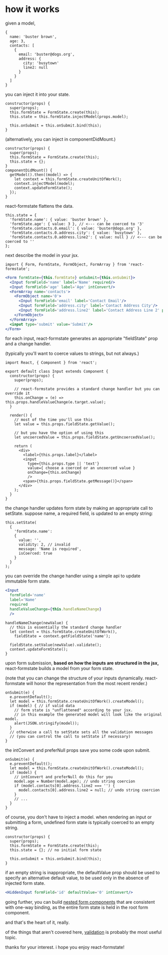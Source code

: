 # how it works

given a model,

```es6
{
  name: 'buster brown',
  age: 3,
  contacts: [
    {
      email: 'buster@dogs.org',
      address: {
        city: 'busytown'
        line2: null
      }
    }
  ]
}
```

you can inject it into your state.

```es6
constructor(props) {
  super(props);
  this.formState = FormState.create(this);
  this.state = this.formState.injectModel(props.model);

  this.onSubmit = this.onSubmit.bind(this);
}
```

(alternatively, you can inject in componentDidMount.)

```es6
constructor(props) {
  super(props);
  this.formState = FormState.create(this);
  this.state = {};
}
componentDidMount() {
  getModel().then((model) => {
    let context = this.formState.createUnitOfWork();
    context.injectModel(model);
    context.updateFormState();
  });
}
```

react-formstate flattens the data.

```es6
this.state = {
  'formState.name': { value: 'buster brown' },
  'formState.age': { value: 3 }, // <--- can be coerced to '3'
  'formState.contacts.0.email': { value: 'buster@dogs.org' },
  'formState.contacts.0.address.city': { value: 'busytown' },
  'formState.contacts.0.address.line2': { value: null } // <--- can be coerced to ''
};
```

next describe the model in your jsx.

```es6
import { Form, FormState, FormObject, FormArray } from 'react-formstate';
```

```jsx
<Form formState={this.formState} onSubmit={this.onSubmit}>
  <Input formField='name' label='Name' required/>
  <Input formField='age' label='Age' intConvert/>
  <FormArray name='contacts'>
    <FormObject name='0'>
      <Input formField='email' label='Contact Email'/>
      <Input formField='address.city' label='Contact Address City'/>
      <Input formField='address.line2' label='Contact Address Line 2' preferNull/>
    </FormObject>
  </FormArray>
  <input type='submit' value='Submit'/>
</Form>
```

for each input, react-formstate generates an appropriate "fieldState" prop and a change handler.

(typically you'll want to coerce values to strings, but not always.)

```es6
import React, { Component } from 'react';

export default class Input extends Component {
  constructor(props) {
    super(props);

    // react-formstate provides a standard change handler but you can override it
    this.onChange = (e) => this.props.handleValueChange(e.target.value);
  }

  render() {
    // most of the time you'll use this
    let value = this.props.fieldState.getValue();

    // but you have the option of using this
    let uncoercedValue = this.props.fieldState.getUncoercedValue();

    return (
      <div>
        <label>{this.props.label}</label>
        <input
          type={this.props.type || 'text'}
          value={ choose a coerced or an uncoerced value }
          onChange={this.onChange}
          />
        <span>{this.props.fieldState.getMessage()}</span>
      </div>
    );
  }
}
```

the change handler updates form state by making an appropriate call to setState. suppose name, a required field, is updated to an empty string:

```es6
this.setState(
  {
    'formState.name':
    {
      value: '',
      validity: 2, // invalid
      message: 'Name is required',
      isCoerced: true
    }
  }
);
```

you can override the change handler using a simple api to update immutable form state.

```jsx
<Input
  formField='name'
  label='Name'
  required
  handleValueChange={this.handleNameChange}
  />
```

```es6
handleNameChange(newValue) {
  // this is essentially the standard change handler
  let context = this.formState.createUnitOfWork(),
    fieldState = context.getFieldState('name');

  fieldState.setValue(newValue).validate();
  context.updateFormState();
}
```

upon form submission, **based on how the inputs are structured in the jsx,** react-formstate builds a model from your form state.

(note that you can change the structure of your inputs dynamically. react-formstate will honor the representation from the most recent render.)

```es6
onSubmit(e) {
  e.preventDefault();
  let model = this.formState.createUnitOfWork().createModel();
  if (model) { // if valid data
    // form state is "unflattened" according to your jsx.
    // in this example the generated model will look like the original model.
    alert(JSON.stringify(model));
  }
  // otherwise a call to setState sets all the validation messages
  // (you can control the call to setState if necessary)
}
```

the intConvert and preferNull props save you some code upon submit.

```es6
onSubmit(e) {
  e.preventDefault();
  let model = this.formState.createUnitOfWork().createModel();
  if (model) {
    // intConvert and preferNull do this for you
    model.age = Number(model.age); // undo string coercion
    if (model.contacts[0].address.line2 === '') {
      model.contacts[0].address.line2 = null; // undo string coercion
    }
    // ...
  }
}
```

of course, you don't have to inject a model. when rendering an input or submitting a form, undefined form state is typically coerced to an empty string.

```es6
constructor(props) {
  super(props);
  this.formState = FormState.create(this);
  this.state = {}; // no initial form state

  this.onSubmit = this.onSubmit.bind(this);
}
```

if an empty string is inappropriate, the defaultValue prop should be used to specify an alternative default value, to be used only in the absence of injected form state.

```jsx
<HiddenInput formField='id' defaultValue='0' intConvert/>
```

going further, you can build [nested form components](/docs/nestedFormExample.md) that are consistent with one-way binding, as the entire form state is held in the root form component.

and that's the heart of it, really.

of the things that aren't covered here, [validation](/docs/validationWiring.md) is probably the most useful topic.

thanks for your interest. i hope you enjoy react-formstate!
